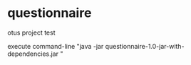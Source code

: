 # questionnaire
otus project test

execute command-line "java -jar questionnaire-1.0-jar-with-dependencies.jar "
